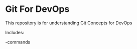 # Git For DevOps


This repository is for understanding Git Concepts for DevOps

Includes:

-commands
